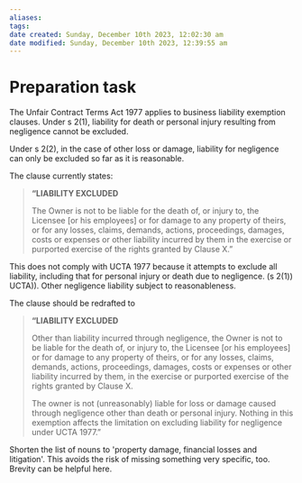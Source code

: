 ```yaml
---
aliases: 
tags: 
date created: Sunday, December 10th 2023, 12:02:30 am
date modified: Sunday, December 10th 2023, 12:39:55 am
---
```


# Preparation task

The Unfair Contract Terms Act 1977 applies to business liability exemption clauses. Under s 2(1), liability for death or personal injury resulting from negligence cannot be excluded.

Under s 2(2), in the case of other loss or damage, liability for negligence can only be excluded so far as it is reasonable.

The clause currently states:

> **“LIABILITY EXCLUDED**
>
> The Owner is not to be liable for the death of, or injury to, the Licensee [or his employees] or for damage to any property of theirs, or for any losses, claims, demands, actions, proceedings, damages, costs or expenses or other liability incurred by them in the exercise or purported exercise of the rights granted by Clause X.”

This does not comply with UCTA 1977 because it attempts to exclude all liability, including that for personal injury or death due to negligence. (s 2(1)) UCTA)). Other negligence liability subject to reasonableness.

The clause should be redrafted to

> **“LIABILITY EXCLUDED**
>
> Other than liability incurred through negligence, the Owner is not to be liable for the death of, or injury to, the Licensee [or his employees] or for damage to any property of theirs, or for any losses, claims, demands, actions, proceedings, damages, costs or expenses or other liability incurred by them, in the exercise or purported exercise of the rights granted by Clause X.
>
> The owner is not (unreasonably) liable for loss or damage caused through negligence other than death or personal injury. Nothing in this exemption affects the limitation on excluding liability for negligence under UCTA 1977.”

Shorten the list of nouns to 'property damage, financial losses and litigation'. This avoids the risk of missing something very specific, too. Brevity can be helpful here.
